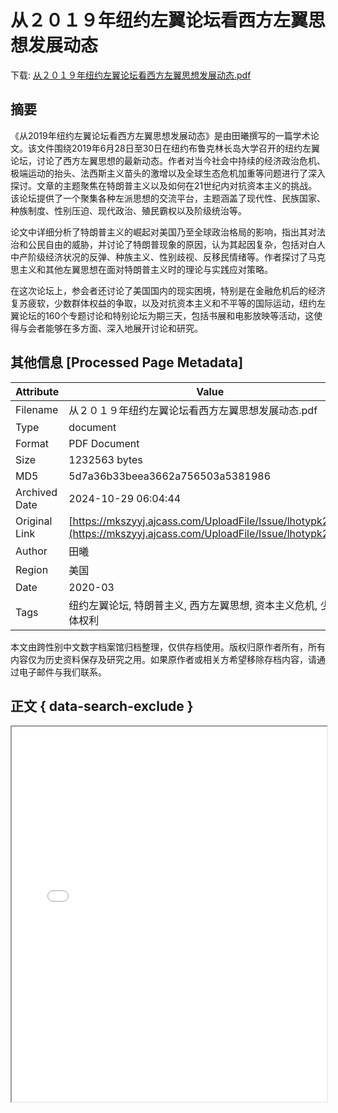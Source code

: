 # 从２０１９年纽约左翼论坛看西方左翼思想发展动态

<!-- tcd_download_link -->
下载: <a href="../从２０１９年纽约左翼论坛看西方左翼思想发展动态.pdf" download>从２０１９年纽约左翼论坛看西方左翼思想发展动态.pdf</a>
<!-- tcd_download_link_end -->

## 摘要

<!-- tcd_abstract -->
《从2019年纽约左翼论坛看西方左翼思想发展动态》是由田曦撰写的一篇学术论文。该文件围绕2019年6月28日至30日在纽约布鲁克林长岛大学召开的纽约左翼论坛，讨论了西方左翼思想的最新动态。作者对当今社会中持续的经济政治危机、极端运动的抬头、法西斯主义苗头的激增以及全球生态危机加重等问题进行了深入探讨。文章的主题聚焦在特朗普主义以及如何在21世纪内对抗资本主义的挑战。该论坛提供了一个聚集各种左派思想的交流平台，主题涵盖了现代性、民族国家、种族制度、性别压迫、现代政治、殖民霸权以及阶级统治等。

论文中详细分析了特朗普主义的崛起对美国乃至全球政治格局的影响，指出其对法治和公民自由的威胁，并讨论了特朗普现象的原因，认为其起因复杂，包括对白人中产阶级经济状况的反弹、种族主义、性别歧视、反移民情绪等。作者探讨了马克思主义和其他左翼思想在面对特朗普主义时的理论与实践应对策略。

在这次论坛上，参会者还讨论了美国国内的现实困境，特别是在金融危机后的经济复苏疲软，少数群体权益的争取，以及对抗资本主义和不平等的国际运动，纽约左翼论坛的160个专题讨论和特别论坛为期三天，包括书展和电影放映等活动，这使得与会者能够在多方面、深入地展开讨论和研究。

<!-- tcd_abstract_end -->

## 其他信息 [Processed Page Metadata]

| Attribute       | Value                                  |
|-----------------|----------------------------------------|
| Filename        | 从２０１９年纽约左翼论坛看西方左翼思想发展动态.pdf                             |
| Type            | document                                 |
| Format          | PDF Document                               |
| Size            | 1232563 bytes                           |
| MD5             | 5d7a36b33beea3662a756503a5381986                                  |
| Archived Date   | 2024-10-29 06:04:44                             |
| Original Link   | [https://mkszyyj.ajcass.com/UploadFile/Issue/lhotypk2.pdf](https://mkszyyj.ajcass.com/UploadFile/Issue/lhotypk2.pdf)                         |
| Author          | 田曦                               |
| Region          | 美国                               |
| Date            | 2020-03                                 |
| Tags            | 纽约左翼论坛, 特朗普主义, 西方左翼思想, 资本主义危机, 少数群体权利                                 |

本文由跨性别中文数字档案馆归档整理，仅供存档使用。版权归原作者所有，所有内容仅为历史资料保存及研究之用。如果原作者或相关方希望移除存档内容，请通过电子邮件与我们联系。

## 正文 { data-search-exclude }

<!-- tcd_main_text -->
<iframe src="../从２０１９年纽约左翼论坛看西方左翼思想发展动态.pdf" width="100%" height="600px">
    <p>无法显示PDF，请下载查看。</p>
</iframe>
<!-- tcd_main_text_end -->

